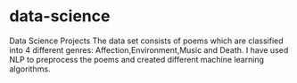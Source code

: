 # data-science
Data Science Projects
The data set consists of poems which are classified into 4 different genres: Affection,Environment,Music and Death.
I have used NLP to preprocess the poems and created different machine learning algorithms.
